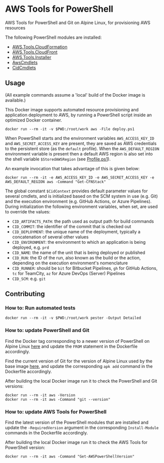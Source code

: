 # AWS Tools for PowerShell

AWS Tools for PowerShell and Git on Alpine Linux, for provisioning AWS resources

The following PowerShell modules are installed:

- [AWS.Tools.CloudFormation](https://www.powershellgallery.com/packages/AWS.Tools.CloudFormation)
- [AWS.Tools.CloudFront](https://www.powershellgallery.com/packages/AWS.Tools.CloudFront)
- [AWS.Tools.Installer](https://www.powershellgallery.com/packages/AWS.Tools.Installer)
- [AwsCmdlets](AwsCmdlets)
- [CidCmdlets](CidCmdlets)

## Usage

(All example commands assume a 'local' build of the Docker image is available.)

This Docker image supports automated resource provisioning and application 
deployment to AWS, by running a PowerShell script inside an optimized Docker 
container.

```
docker run --rm -it -v $PWD:/root/work aws -File deploy.ps1
```

When PowerShell starts and the environment variables `AWS_ACCESS_KEY_ID` and 
`AWS_SECRET_ACCESS_KEY` are present, they are saved as AWS credentials to the 
persistent store (as the `default` profile). When the `AWS_DEFAULT_REGION` 
environment variable is present then a default AWS region is also set into the 
shell variable `$StoredAWSRegion` (see [Profile.ps1](Profile.ps1)).

An example invocation that takes advantage of this is given below:

```
docker run --rm -it -e AWS_ACCESS_KEY_ID -e AWS_SECRET_ACCESS_KEY -e AWS_DEFAULT_REGION aws -Command "Get-CFNStack"
```

The global constant `$CidContext` provides default parameter values for several 
cmdlets, and is initialized based on the SCM system in use (e.g. Git) and the 
execution environment (e.g. GitHub Actions, or Azure Pipelines). During 
initialization the following environment variables, when set, are used to 
override the values:

- `CID_ARTIFACTS_PATH`: the path used as output path for build commands
- `CID_COMMIT`: the identifier of the commit that is checked out
- `CID_DEPLOYMENT`: the unique name of the deployment, typically a concatenation of several other values
- `CID_ENVIRONMENT`: the environment to which an application is being deployed, e.g. `prd`
- `CID_NAME`: the name of the unit that is being deployed or published
- `CID_RUN`: the ID of the run, also known as the build or the action, depending on the execution environment's nomenclature
- `CID_RUNNER`: should be `bit` for Bitbucket Pipelines, `gh` for GitHub Actions, `tc` for TeamCity, `az` for Azure DevOps (Server) Pipelines
- `CID_SCM`: e.g. `git`

[credentials]: https://docs.aws.amazon.com/powershell/latest/userguide/specifying-your-aws-credentials.html
[region]: https://docs.aws.amazon.com/powershell/latest/userguide/pstools-installing-specifying-region.html

## Contributing

### How to: Run automated tests

```
docker run --rm -it -v $PWD:/root/work pester -Output Detailed
```

### How to: update PowerShell and Git

Find the Docker tag corresponding to a newer version of PowerShell on Alpine 
Linux [here](https://hub.docker.com/_/microsoft-powershell) and update the 
`FROM` statement in the Dockerfile accordingly.

Find the current version of Git for the version of Alpine Linux used by the 
base image [here](https://pkgs.alpinelinux.org/packages), and update the 
corresponding `apk add` command in the Dockerfile accordingly.

After building the local Docker image run it to check the PowerShell and Git 
versions:

```
docker run --rm -it aws -Version
docker run --rm -it aws -Command "git --version"
```

### How to: update AWS Tools for PowerShell

Find the latest version of the PowerShell modules that are installed and update 
the `-RequiredVersion` argument in the corresponding `Install-Module` commands 
in the Dockerfile accordingly.

After building the local Docker image run it to check the AWS Tools for 
PowerShell version:

```
docker run --rm -it aws -Command "Get-AWSPowerShellVersion"
```
